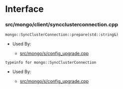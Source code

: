 
# Interface

### src/mongo/client/syncclusterconnection.cpp

<div></div>

    mongo::SyncClusterConnection::prepare(std::string&)

- Used By:

    - [src/mongo/s/config\_upgrade.cpp](../../../sharding)

<div></div>

    typeinfo for mongo::SyncClusterConnection

- Used By:

    - [src/mongo/s/config\_upgrade.cpp](../../../sharding)
